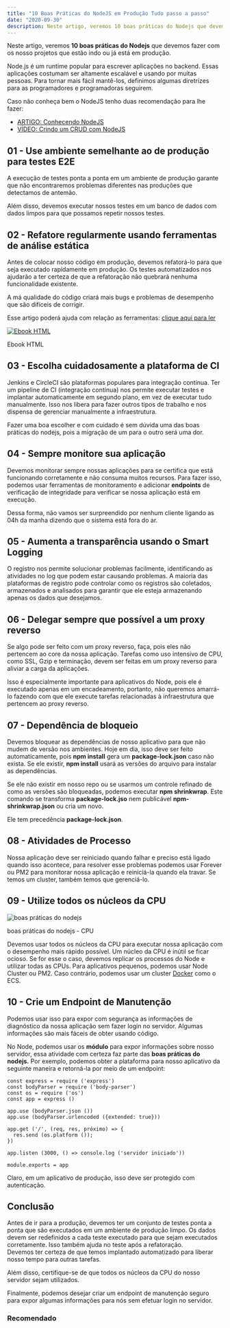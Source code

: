```yaml
---
title: "10 Boas Práticas do NodeJS em Produção Tudo passo a passo"
date: "2020-09-30"
description: Neste artigo, veremos 10 boas práticas do Nodejs que devemos fazer com os nosso projetos que estão indo ou já está em produção.
---
```


Neste artigo, veremos **10 boas práticas do Nodejs** que devemos fazer com os nosso projetos que estão indo ou já está em produção.

Node.js é um runtime popular para escrever aplicações no backend. Essas aplicações costumam ser altamente escalável e usando por muitas pessoas. Para tornar mais fácil mantê-los, definimos algumas diretrizes para as programadores e programadoras seguirem.

Caso não conheça bem o NodeJS tenho duas recomendação para lhe fazer:

- [ARTIGO: Conhecendo NodeJS](/conhecendo-nodejs/)
- [VÍDEO: Crindo um CRUD com NodeJS](https://youtu.be/t4y9AFY9mmI)

## 01 - Use ambiente semelhante ao de produção para testes E2E

A execução de testes ponta a ponta em um ambiente de produção garante que não encontraremos problemas diferentes nas produções que detectamos de antemão.

  
Além disso, devemos executar nossos testes em um banco de dados com dados limpos para que possamos repetir nossos testes.

## 02 - Refatore regularmente usando ferramentas de análise estática

Antes de colocar nosso código em produção, devemos refatorá-lo para que seja executado rapidamente em produção. Os testes automatizados nos ajudarão a ter certeza de que a refatoração não quebrará nenhuma funcionalidade existente.

  
A má qualidade do código criará mais bugs e problemas de desempenho que são difíceis de corrigir.

Esse artigo poderá ajuda com relação as ferramentas: [clique aqui para ler](/30-ferramentas-para-um-desenvolvedor-front-end/)

[![Ebook HTML](/uploads/2020/09/ebook-guia-completo-html.png)](/ebook-gratuito-html)

Ebook HTML

## 03 - Escolha cuidadosamente a plataforma de CI

Jenkins e CircleCI são plataformas populares para integração contínua. Ter um pipeline de CI (integração contínua) nos permite executar testes e implantar automaticamente em segundo plano, em vez de executar tudo manualmente. Isso nos libera para fazer outros tipos de trabalho e nos dispensa de gerenciar manualmente a infraestrutura.

  
Fazer uma boa escolher e com cuidado é sem dúvida uma das boas práticas do nodejs, pois a migração de um para o outro será uma dor.

## 04 - Sempre monitore sua aplicação

Devemos monitorar sempre nossas aplicações para se certifica que está funcionando corretamente e não consuma muitos recursos. Para fazer isso, podemos usar ferramentas de monitoramento e adicionar **endpoints** de verificação de integridade para verificar se nossa aplicação está em execução.

  
Dessa forma, não vamos ser surpreendido por nenhum cliente ligando as 04h da manha dizendo que o sistema está fora do ar.

## 05 - Aumenta a transparência usando o Smart Logging

O registro nos permite solucionar problemas facilmente, identificando as atividades no log que podem estar causando problemas. A maioria das plataformas de registro pode controlar como os registros são coletados, armazenados e analisados ​​para garantir que ele esteja armazenando apenas os dados que desejamos.

## 06 - Delegar sempre que possível a um proxy reverso

Se algo pode ser feito com um proxy reverso, faça, pois eles não pertencem ao core da nossa aplicação. Tarefas como uso intensivo de CPU, como SSL, Gzip e terminação, devem ser feitas em um proxy reverso para aliviar a carga da aplicações.

  
Isso é especialmente importante para aplicativos do Node, pois ele é executado apenas em um encadeamento, portanto, não queremos amarrá-lo fazendo com que ele execute tarefas relacionadas à infraestrutura que pertencem ao proxy reverso.

## 07 - Dependência de bloqueio

Devemos bloquear as dependências de nosso aplicativo para que não mudem de versão nos ambientes. Hoje em dia, isso deve ser feito automaticamente, pois **npm install** gera um **package-lock.json** caso não exista. Se ele existir, **npm install** usará as versões do arquivo para instalar as dependências.

  
Se ele não existir em nosso repo ou se usarmos um controle refinado de como as versões são bloqueadas, podemos executar **npm shrinkwrap**. Este comando se transforma **package-lock.jso** nem publicável **npm-shrinkwrap.json** ou cria um novo.

  
Ele tem precedência **package-lock.json**.

## 08 - Atividades de Processo

Nossa aplicação deve ser reiniciado quando falhar e preciso está ligado quando isso acontece, para resolver esse problemas podemos usar Forever ou PM2 para monitorar nossa aplicação e reiniciá-la quando ela travar. Se temos um cluster, também temos que gerenciá-lo.

## 09 - Utilize todos os núcleos da CPU

![boas práticas do nodejs ](/uploads/2020/09/boas-praticas-do-nodejs-1024x682.jpg)

boas práticas do nodejs - CPU

Devemos usar todos os núcleos da CPU para executar nossa aplicação com o desempenho mais rápido possível. Um núcleo da CPU é inútil se ficar ocioso. Se for esse o caso, devemos replicar os processos do Node e utilizar todas as CPUs. Para aplicativos pequenos, podemos usar Node Cluster ou PM2. Caso contrário, podemos usar um cluster [Docker](/o-que-e-docker-guia-basico-passo-a-passo/) como o ECS.

## 10 - Crie um Endpoint de Manutenção

Podemos usar isso para expor com segurança as informações de diagnóstico da nossa aplicação sem fazer login no servidor. Algumas informações são mais fáceis de obter usando código.

  
No Node, podemos usar os **módulo** para expor informações sobre nosso servidor, essa atividade com certeza faz parte das **boas práticas do nodejs.** Por exemplo, podemos obter a plataforma para nosso aplicativo da seguinte maneira e retorná-la por meio de um endpoint:

```
const express = require ('express')
const bodyParser = require ('body-parser') 
const os = require ('os')
const app = express ()

app.use (bodyParser.json ())
app.use (bodyParser.urlencoded ({extended: true}))

app.get ('/', (req, res, próximo) => { 
  res.send (os.platform ()); 
})

app.listen (3000, () => console.log ('servidor iniciado')) 

module.exports = app
```

Claro, em um aplicativo de produção, isso deve ser protegido com autenticação.

## Conclusão

Antes de ir para a produção, devemos ter um conjunto de testes ponta a ponta que são executados em um ambiente de produção limpo. Os dados devem ser redefinidos a cada teste executado para que sejam executados corretamente. Isso também ajuda no teste após a refatoração.  
Devemos ter certeza de que temos implantado automatizado para liberar nosso tempo para outras tarefas.  

Além disso, certifique-se de que todos os núcleos da CPU do nosso servidor sejam utilizados.  

Finalmente, podemos desejar criar um endpoint de manutenção seguro para expor algumas informações para nós sem efetuar login no servidor.

### Recomendado
